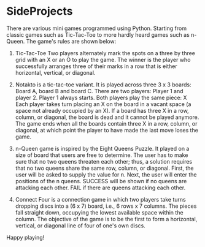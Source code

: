 # SideProjects

There are various mini games programmed using Python. Starting from classic games such as Tic-Tac-Toe to more hardly heard games such as n-Queen.
The game's rules are shown below:


1. Tic-Tac-Toe
   Two players alternately mark the spots on a three by three grid with an X or an O to play the game. 
   The winner is the player who successfully arranges three of their marks in a row that is either horizontal, vertical, or diagonal.
   
2. Notakto
   is a tic-tac-toe variant. It is played across three 3 x 3 boards: Board A, board B and board C.
   There are two players: Player 1 and player 2. Player 1 always starts. Both players play the same piece: X
   Each player takes turn placing an X on the board in a vacant space (a space not already occupied by an X).
   If a board has three X in a row, column, or diagonal, the board is dead and it cannot be played anymore.
   The game ends when all the boards contain three X in a row, column, or diagonal, at which point the player to have made the last move loses the game.
   
3. n-Queen
   game is inspired by the Eight Queens Puzzle. It played on a size of board that users are free to determine. The user has to make sure
   that no two queens threaten each other; thus, a solution requires that no two queens share the same row, column, or diagonal.
   First, the user will be asked to supply the value for n. Next, the user will enter the positions of the n queens.
   SUCCESS will be shown if no queens are attacking each other. FAIL if there are queens attacking each other. 
   
4. Connect Four
   is a connection game in which two players take turns dropping discs into a (6 x 7) board, i.e., 6 rows x 7 columns. 
   The pieces fall straight down, occupying the lowest available space within the column. 
   The objective of the game is to be the first to form a horizontal, vertical, or diagonal line of four of one's own discs.
   
Happy playing!
